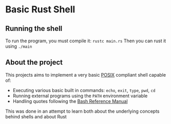 # Basic Rust Shell

## Running the shell
To run the program, you must compile it: `rustc main.rs`
Then you can rust it using `./main`

## About the project
This projects aims to implement a very basic [POSIX](https://pubs.opengroup.org/onlinepubs/9699919799/utilities/V3_chap02.html) compliant shell capable of:
- Executing various basic built in commands: `echo`, `exit`, `type`, `pwd`, `cd`
- Running external programs using the `PATH` environment variable
- Handling quotes following the [Bash Reference Manual](https://www.gnu.org/software/bash/manual/bash.html#Quoting)

This was done in an attempt to learn both about the underlying concepts behind shells and about Rust
